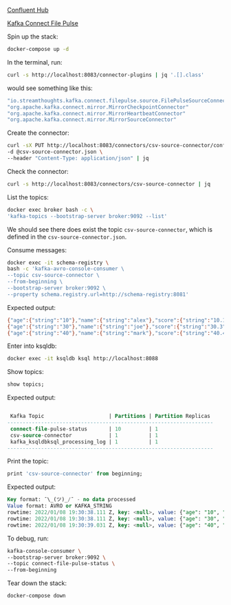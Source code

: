 [Confluent Hub](https://www.confluent.io/hub)

[Kafka Connect File Pulse](https://github.com/streamthoughts/kafka-connect-file-pulse)

Spin up the stack:

```bash
docker-compose up -d
```

In the terminal, run:

```bash
curl -s http://localhost:8083/connector-plugins | jq '.[].class'
```

would see something like this:

```bash
"io.streamthoughts.kafka.connect.filepulse.source.FilePulseSourceConnector"
"org.apache.kafka.connect.mirror.MirrorCheckpointConnector"
"org.apache.kafka.connect.mirror.MirrorHeartbeatConnector"
"org.apache.kafka.connect.mirror.MirrorSourceConnector"
```

Create the connector:

```bash
curl -sX PUT http://localhost:8083/connectors/csv-source-connector/config \
-d @csv-source-connector.json \
--header "Content-Type: application/json" | jq
```

Check the connector:

```bash
curl -s http://localhost:8083/connectors/csv-source-connector | jq
```

List the topics:

```bash
docker exec broker bash -c \
'kafka-topics --bootstrap-server broker:9092 --list'
```

We should see there does exist the topic `csv-source-connector`, which is defined in the `csv-source-connector.json`.

Consume messages:

```bash
docker exec -it schema-registry \
bash -c 'kafka-avro-console-consumer \
--topic csv-source-connector \
--from-beginning \
--bootstrap-server broker:9092 \
--property schema.registry.url=http://schema-registry:8081'
```

Expected output:

```bash
{"age":{"string":"10"},"name":{"string":"alex"},"score":{"string":"10.1"}}
{"age":{"string":"30"},"name":{"string":"joe"},"score":{"string":"30.3"}}
{"age":{"string":"40"},"name":{"string":"mark"},"score":{"string":"40.4"}}
```

Enter into ksqldb:

```bash
docker exec -it ksqldb ksql http://localhost:8088
```

Show topics:

```sql
show topics;
```

Expected output:

```sql

 Kafka Topic                     | Partitions | Partition Replicas
-------------------------------------------------------------------
 connect-file-pulse-status       | 10         | 1
 csv-source-connector            | 1          | 1
 kafka_ksqldbksql_processing_log | 1          | 1
-------------------------------------------------------------------
```

Print the topic:

```sql
print 'csv-source-connector' from beginning;
```

Expected output:

```sql
Key format: ¯\_(ツ)_/¯ - no data processed
Value format: AVRO or KAFKA_STRING
rowtime: 2022/01/08 19:30:38.111 Z, key: <null>, value: {"age": "10", "name": "alex", "score": "10.1"}, partition: 0
rowtime: 2022/01/08 19:30:38.111 Z, key: <null>, value: {"age": "30", "name": "joe", "score": "30.3"}, partition: 0
rowtime: 2022/01/08 19:30:39.031 Z, key: <null>, value: {"age": "40", "name": "mark", "score": "40.4"}, partition: 0
```

To debug, run:

```bash
kafka-console-consumer \
--bootstrap-server broker:9092 \
--topic connect-file-pulse-status \
--from-beginning
```

Tear down the stack:

```bash
docker-compose down
```
